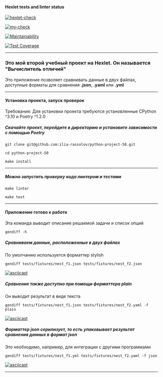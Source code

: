 #### Hexlet tests and linter status

[![hexlet-check](https://github.com/ilia-rassolov/python-project-50/actions/workflows/hexlet-check.yml/badge.svg)](https://github.com/ilia-rassolov/python-project-50/actions/workflows/hexlet-check.yml)

[![my-check](https://github.com/ilia-rassolov/python-project-50/actions/workflows/my-check.yml/badge.svg)](https://github.com/ilia-rassolov/python-project-50/actions/workflows/my-check.yml)

[![Maintainability](https://api.codeclimate.com/v1/badges/a723eafeff9ce50f593f/maintainability)](https://codeclimate.com/github/ilia-rassolov/python-project-50/maintainability)

[![Test Coverage](https://api.codeclimate.com/v1/badges/a723eafeff9ce50f593f/test_coverage)](https://codeclimate.com/github/ilia-rassolov/python-project-50/test_coverage)

---

### Это мой второй учебный проект на Hexlet. Он называется **"Вычислитель отличий"**

Это приложение позволяет сравнивать данные в двух файлах, доступные форматы для сравнения **.json**, **.yaml** или **.yml**

---

#### Установка проекта, запуск проверок

Требования:
Для установки проекта требуются установленные CPython ^3.10 и Poetry ^1.2.0

##### Скачайте проект, перейдите в директорию и установите зависимости с помощью Poetry

`git clone git@github.com:ilia-rassolov/python-project-50.git`

`cd python-project-50`

`make install`

---

##### Можно запустить проверку кода линтером и тестами

`make linter`

`make test`

---

#### Приложение готово к работе

Эта команда выводит описание решаемой задачи и список опций

```gendiff -h```

##### Сравниваем данные, расположенные в двух файлах

По умолчанию используется форматтер stylish

``gendiff tests/fixtures/nest_f1.json tests/fixtures/nest_f2.json``

[![asciicast](https://asciinema.org/a/PV7Nfp9UE6FHwsQaSoYLg5CFx.svg)](https://asciinema.org/a/PV7Nfp9UE6FHwsQaSoYLg5CFx)

##### Сравнение также доступно при помощи форматтера plain
   
Он выводит результат в виде текста

`gendiff tests/fixtures/nest_f1.json tests/fixtures/nest_f2.yaml -f plain`
 
[![asciicast](https://asciinema.org/a/77V0zuNaM2FuKO8aFRwShTjgy.svg)](https://asciinema.org/a/77V0zuNaM2FuKO8aFRwShTjgy)

##### Форматтер json серилизует, то есть упаковывает результат сравнения данных в формат json

Это необходимо, например, для интеграции с другими программами

`gendiff tests/fixtures/nest_f1.yml tests/fixtures/nest_f2.yaml -f json`

[![asciicast](https://asciinema.org/a/Y47ADSZlINtlmFVYiylHd40qd.svg)](https://asciinema.org/a/Y47ADSZlINtlmFVYiylHd40qd)

---
